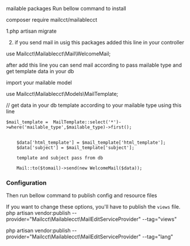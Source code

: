 mailable packages Run bellow command to install

composer require mailcct/mailablecct 

1.php artisan migrate

2. if you send mail in usig this packages added this line in your controller  

use Mailcct\Mailablecct\Mail\WelcomeMail;

after add this line you can send mail according to pass mailable type and get template data in your db 

import your mailable model 

use Mailcct\Mailablecct\Models\MailTemplate;

// get data in your db template according to your mailable type using this line 

	$mail_template =  MailTemplate::select('*')->where('mailable_type',$mailable_type)->first();


        $data['html_template'] = $mail_template['html_template'];
        $data['subject'] = $mail_template['subject'];

        template and subject pass from db 

        Mail::to($tomail)->send(new WelcomeMail($data));

### Configuration
    
Then run bellow command to publish config and resource files

If you want to change these options, you'll have to publish the `views` file.
php artisan vendor:publish --provider="Mailcct\\Mailablecct\\MailEditServiceProvider" --tag="views"

php artisan vendor:publish --provider="Mailcct\\Mailablecct\\MailEditServiceProvider" --tag="lang"
